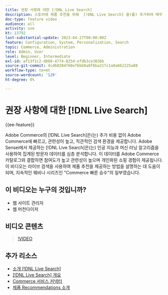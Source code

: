 ```yaml
---
title: 권장 사항에 대한 [!DNL Live Search]
description: 스토어에 제품 추천을 위해  [!DNL Live Search] 을(를) 추가하여 매우 매력적이고 관련성이 높으며 개인화된 쇼핑 경험을 생성하는 방법을 알아봅니다.
doc-type: feature video
audience: all
activity: use
kt: 13792
last-substantial-update: 2023-04-27T00:00:00Z
feature: Configuration, System, Personalization, Search
topic: Commerce, Administration
role: Admin, User
level: Beginner, Intermediate
exl-id: af13f1c2-d888-4774-8254-efdb3ce383bb
source-git-commit: 4cd68304f60ef6bb0a8f6ba21fc1a8a662225a88
workflow-type: tm+mt
source-wordcount: '129'
ht-degree: 0%

---
```


# 권장 사항에 대한 [!DNL Live Search]

{{ee-feature}}

Adobe Commerce의 [!DNL Live Search]은(는) 추가 비용 없이 Adobe Commerce에 빠르고, 관련성이 높고, 직관적인 검색 환경을 제공합니다. Adobe Sensei에서 제공하는 [!DNL Live Search]은(는) 인공 지능과 머신 러닝 알고리즘을 사용하여 집계된 방문자 데이터를 심층 분석합니다. 이 데이터를 Adobe Commerce 카탈로그와 결합하면 참여도가 높고 관련성이 높으며 개인화된 쇼핑 경험이 제공됩니다. 이 비디오는 라이브 검색을 사용하여 제품 추천을 제공하는 방법을 설명하는 데 도움이 되며, 지속적인 웨비나 시리즈인 &quot;Commerce 빠른 승수&quot;의 일부였습니다.

## 이 비디오는 누구의 것입니까?

- 웹 사이트 관리자
- 웹 머천다이저

## 비디오 콘텐츠

>[!VIDEO](https://video.tv.adobe.com/v/3432507?quality=12&learn=on&captions=kor)


## 추가 리소스

- [소개 [!DNL Live Search]](https://experienceleague.adobe.com/docs/commerce-learn/tutorials/marketing/live-search.html?lang=ko)
- [[!DNL Live Search] 개요](https://experienceleague.adobe.com/docs/commerce-merchant-services/live-search/overview.html?lang=ko)
- [Commerce 서비스 커넥터](https://experienceleague.adobe.com/docs/commerce-merchant-services/user-guides/integration-services/saas.html?lang=ko)
- [제품 Recommendations 소개](https://experienceleague.adobe.com/docs/commerce-merchant-services/product-recommendations/overview.html?lang=ko)
